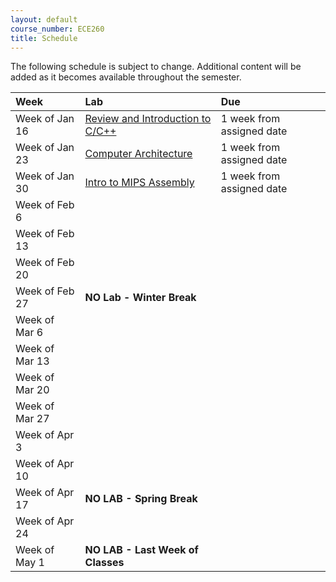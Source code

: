 ```yaml
---
layout: default
course_number: ECE260
title: Schedule
---
```


The following schedule is subject to change.
Additional content will be added as it becomes available throughout the semester.<br>


**Week**       | **Lab**                                                                                                                             |  **Due**                                                                                                                   
:--------------|:------------------------------------------------------------------------------------------------------------------------------------|:--------------------------    
Week of Jan 16 |  [Review and Introduction to C/C++](https://drive.google.com/a/ycp.edu/file/d/0B36p-YmqpYFWb2V3b1VOWVZwaHM/view?usp=sharing)        |  1 week from assigned date                                           
Week of Jan 23 |  [Computer Architecture](https://drive.google.com/a/ycp.edu/file/d/0B36p-YmqpYFWY2FFXzNaR1FldVk/view?usp=sharing)                   |  1 week from assigned date
Week of Jan 30 |  [Intro to MIPS Assembly](https://drive.google.com/a/ycp.edu/file/d/0B36p-YmqpYFWME9NTEw1SWJEUG8/view?usp=sharing)                  |  1 week from assigned date
Week of Feb 6  |                                                                                                                                     |
Week of Feb 13 |                                                                                                                                     |
Week of Feb 20 |                                                                                                                                     |
Week of Feb 27 |  **NO Lab - Winter Break**                                                                                                          |
Week of Mar 6  |                                                                                                                                     |      <!-- SIGCSE WEEK - no wednesday lab section -->                                                                                                  
Week of Mar 13 |                                                                                                                                     |
Week of Mar 20 |                                                                                                                                     |
Week of Mar 27 |                                                                                                                                     |
Week of Apr 3  |                                                                                                                                     |
Week of Apr 10 |                                                                                                                                     |
Week of Apr 17 |  **NO LAB - Spring Break**                                                                                                          |
Week of Apr 24 |                                                                                                                                     |
Week of May 1  |  **NO LAB - Last Week of Classes**                                                                                                  |
